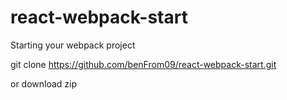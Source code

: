 # react-webpack-start


Starting your webpack project

git clone https://github.com/benFrom09/react-webpack-start.git

or download zip